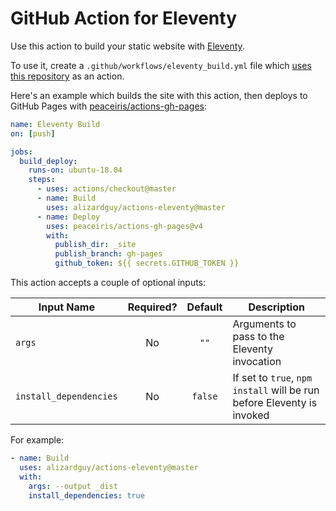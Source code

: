 # GitHub Action for Eleventy

Use this action to build your static website with [Eleventy](https://www.11ty.io/).

To use it, create a `.github/workflows/eleventy_build.yml` file which [uses this repository](https://help.github.com/en/articles/workflow-syntax-for-github-actions#jobsjob_idsteps) as an action.

Here's an example which builds the site with this action, then deploys to GitHub Pages with [peaceiris/actions-gh-pages](https://github.com/peaceiris/actions-gh-pages):

```yaml
name: Eleventy Build
on: [push]

jobs:
  build_deploy:
    runs-on: ubuntu-18.04
    steps:
      - uses: actions/checkout@master
      - name: Build
        uses: alizardguy/actions-eleventy@master
      - name: Deploy
        uses: peaceiris/actions-gh-pages@v4
        with:
          publish_dir: _site 
          publish_branch: gh-pages
          github_token: ${{ secrets.GITHUB_TOKEN }}
```

This action accepts a couple of optional inputs:

| Input Name             | Required? | Default | Description                                                            |
| ---------------------- | :-------: | :-----: | ---------------------------------------------------------------------- |
| `args`                 |    No     |  `""`   | Arguments to pass to the Eleventy invocation                           |
| `install_dependencies` |    No     | `false` | If set to `true`, `npm install` will be run before Eleventy is invoked |

For example:

```yaml
- name: Build
  uses: alizardguy/actions-eleventy@master
  with:
    args: --output _dist
    install_dependencies: true
```
